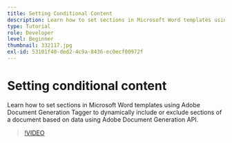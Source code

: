 ```yaml
---
title: Setting Conditional Content
description: Learn how to set sections in Microsoft Word templates using Adobe Document Generation Tagger to dynamically include or exclude sections of a document based on data using Adobe Document Generation API
type: Tutorial
role: Developer
level: Beginner
thumbnail: 332117.jpg
exl-id: 53101f40-ded2-4c9a-8436-ec0ecf00972f
---
```

# Setting conditional content

Learn how to set sections in Microsoft Word templates using Adobe Document Generation Tagger to dynamically include or exclude sections of a document based on data using Adobe Document Generation API.

>[!VIDEO](https://video.tv.adobe.com/v/332117?hidetitle=true)
